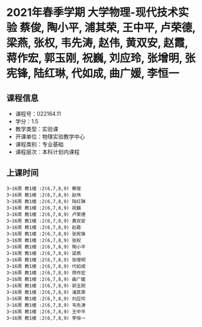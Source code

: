 # 2021年春季学期 大学物理-现代技术实验 蔡俊, 陶小平, 浦其荣, 王中平, 卢荣德, 梁燕, 张权, 韦先涛, 赵伟, 黄双安, 赵霞, 蒋作宏, 郭玉刚, 祝巍, 刘应玲, 张增明, 张宪锋, 陆红琳, 代如成, 曲广媛, 李恒一






## 课程信息

- 课程号：022164.11
- 学分：1.5
- 教学类型：实验课
- 开课单位：物理实验教学中心
- 课程类别：专业基础
- 课程层次：本科计划内课程

## 上课时间

```
3~16周 教1楼 :2(6,7,8,9) 蔡俊
3~16周 教1楼 :2(6,7,8,9) 赵伟
3~16周 教1楼 :2(6,7,8,9) 陆红琳
3~16周 教1楼 :2(6,7,8,9) 祝巍
3~16周 教1楼 :2(6,7,8,9) 卢荣德
3~16周 教1楼 :2(6,7,8,9) 黄双安
3~16周 教1楼 :2(6,7,8,9) 赵霞
3~16周 教1楼 :2(6,7,8,9) 张宪锋
3~16周 教1楼 :2(6,7,8,9) 张权
3~16周 教1楼 :2(6,7,8,9) 陶小平
3~16周 教1楼 :2(6,7,8,9) 梁燕
3~16周 教1楼 :2(6,7,8,9) 张增明
3~16周 教1楼 :2(6,7,8,9) 代如成
3~16周 教1楼 :2(6,7,8,9) 蒋作宏
3~16周 教1楼 :2(6,7,8,9) 曲广媛
3~16周 教1楼 :2(6,7,8,9) 郭玉刚
3~16周 教1楼 :2(6,7,8,9) 浦其荣
3~16周 教1楼 :2(6,7,8,9) 刘应玲
3~16周 教1楼 :2(6,7,8,9) 韦先涛
3~16周 教1楼 :2(6,7,8,9) 王中平
3~16周 教1楼 :2(6,7,8,9) 李恒一
```

